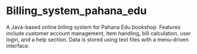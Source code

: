 # Billing_system_pahana_edu
A Java-based online billing system for Pahana Edu bookshop. Features include customer account management, item handling, bill calculation, user login, and a help section. Data is stored using text files with a menu-driven interface.
